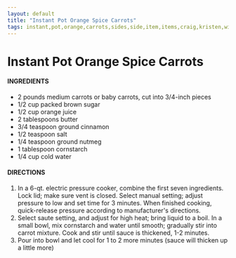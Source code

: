 ```yaml
---
layout: default
title: "Instant Pot Orange Spice Carrots"
tags: instant,pot,orange,carrots,sides,side,item,items,craig,kristen,willett
---
```

# Instant Pot Orange Spice Carrots

#### INGREDIENTS
- 2 pounds medium carrots or baby carrots, cut into 3/4-inch pieces
- 1/2 cup packed brown sugar
- 1/2 cup orange juice
- 2 tablespoons butter
- 3/4 teaspoon ground cinnamon
- 1/2 teaspoon salt
- 1/4 teaspoon ground nutmeg
- 1 tablespoon cornstarch
- 1/4 cup cold water

#### DIRECTIONS
1. In a 6-qt. electric pressure cooker, combine the first seven ingredients. Lock lid; make sure vent is closed. Select manual setting; adjust pressure to low and set time for 3 minutes. When finished cooking, quick-release pressure according to manufacturer's directions.
2. Select saute setting, and adjust for high heat; bring liquid to a boil. In a small bowl, mix cornstarch and water until smooth; gradually stir into carrot mixture. Cook and stir until sauce is thickened, 1-2 minutes.
3. Pour into bowl and let cool for 1 to 2 more minutes (sauce will thicken up a little more)
